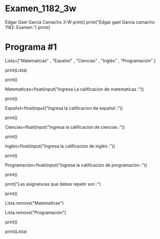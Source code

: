 # Examen_1182_3w
Edgar Gael Garcia Camacho 3-W
print()
print("Edgar gael Garcia camacho 1182: Examen.")
print()
# Programa #1
Lista=["Matematicas" , "Español" ,  "Ciencias" , "Inglés" , "Programación" ]

print(Lista)

print()

Matematicas=float(input("Ingresa La calificacíon de matematicas :"))

print()

Español=float(input("Ingresa la calificacíon de español :"))

print()

Ciencias=float(input("Ingresa la calificacíon de ciencias :"))

print()

Inglés=float(input("Ingresa la calificacíon de inglés :"))

print()

Programacíon=float(input("Ingresa la calificacíon de programación :"))

print()

print("Las asignaturas que debes repetir son :")

print()

Lista.remove("Matematicas")

Lista.remove("Programación")

print()

print(Lista)
